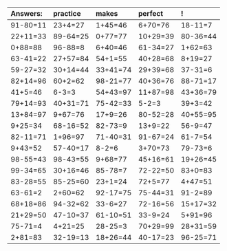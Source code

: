 | Answers: | practice | makes | perfect | ! |
| :--- | :--- | :--- | :--- | :--- |
| 91-80=11 | 23+4=27 | 1+45=46 | 6+70=76 | 18-11=7 | 
| 22+11=33 | 89-64=25 | 0+77=77 | 10+29=39 | 80-36=44 | 
| 0+88=88 | 96-88=8 | 6+40=46 | 61-34=27 | 1+62=63 | 
| 63-41=22 | 27+57=84 | 54+1=55 | 40+28=68 | 8+19=27 | 
| 59-27=32 | 30+14=44 | 33+41=74 | 29+39=68 | 37-31=6 | 
| 82+14=96 | 60+2=62 | 98-21=77 | 40+36=76 | 88-71=17 | 
| 41+5=46 | 6-3=3 | 54+43=97 | 11+87=98 | 43+36=79 | 
| 79+14=93 | 40+31=71 | 75-42=33 | 5-2=3 | 39+3=42 | 
| 13+84=97 | 9+67=76 | 17+9=26 | 80-52=28 | 40+55=95 | 
| 9+25=34 | 68-16=52 | 82-73=9 | 13+9=22 | 56-9=47 | 
| 82-11=71 | 1+96=97 | 71-40=31 | 91-67=24 | 61-7=54 | 
| 9+43=52 | 57-40=17 | 8-2=6 | 3+70=73 | 79-73=6 | 
| 98-55=43 | 98-43=55 | 9+68=77 | 45+16=61 | 19+26=45 | 
| 99-34=65 | 30+16=46 | 85-78=7 | 72-22=50 | 83+0=83 | 
| 83-28=55 | 85-25=60 | 23+1=24 | 72+5=77 | 4+47=51 | 
| 63-61=2 | 2+60=62 | 92-17=75 | 75-44=31 | 91-2=89 | 
| 68+18=86 | 94-32=62 | 33-6=27 | 72-16=56 | 15+17=32 | 
| 21+29=50 | 47-10=37 | 61-10=51 | 33-9=24 | 5+91=96 | 
| 75-71=4 | 4+21=25 | 28-25=3 | 70+29=99 | 28+31=59 | 
| 2+81=83 | 32-19=13 | 18+26=44 | 40-17=23 | 96-25=71 | 
